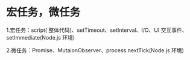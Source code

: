# 宏任务，微任务
1.宏任务：script( 整体代码)、setTimeout、setInterval、I/O、UI 交互事件、setImmediate(Node.js 环境)

2.微任务：Promise、MutaionObserver、process.nextTick(Node.js 环境)
